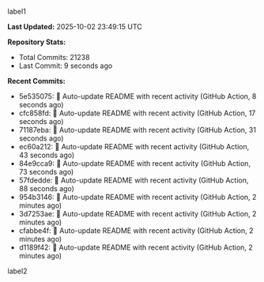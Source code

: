 
label1 
<!-- ACTIVITY_START -->
**Last Updated:** 2025-10-02 23:49:15 UTC

**Repository Stats:**
- Total Commits: 21238
- Last Commit: 9 seconds ago

**Recent Commits:**
- 5e535075: 🤖 Auto-update README with recent activity (GitHub Action, 8 seconds ago)
- cfc858fd: 🤖 Auto-update README with recent activity (GitHub Action, 17 seconds ago)
- 71187eba: 🤖 Auto-update README with recent activity (GitHub Action, 31 seconds ago)
- ec60a212: 🤖 Auto-update README with recent activity (GitHub Action, 43 seconds ago)
- 84e9cca9: 🤖 Auto-update README with recent activity (GitHub Action, 73 seconds ago)
- 57fdedde: 🤖 Auto-update README with recent activity (GitHub Action, 88 seconds ago)
- 954b3146: 🤖 Auto-update README with recent activity (GitHub Action, 2 minutes ago)
- 3d7253ae: 🤖 Auto-update README with recent activity (GitHub Action, 2 minutes ago)
- cfabbe4f: 🤖 Auto-update README with recent activity (GitHub Action, 2 minutes ago)
- d1189f42: 🤖 Auto-update README with recent activity (GitHub Action, 2 minutes ago)
<!-- ACTIVITY_END -->

label2
